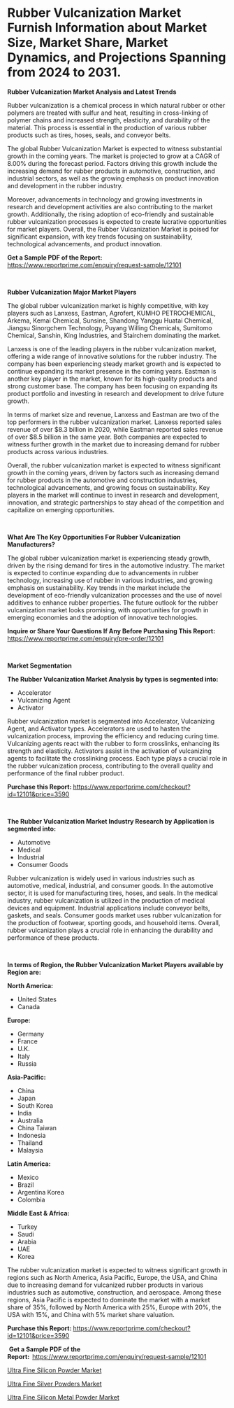 <p><h1>Rubber Vulcanization Market Furnish Information about Market Size, Market Share, Market Dynamics, and Projections Spanning from 2024 to 2031.</h1></p><p><strong>Rubber Vulcanization Market Analysis and Latest Trends</strong></p>
<p><p>Rubber vulcanization is a chemical process in which natural rubber or other polymers are treated with sulfur and heat, resulting in cross-linking of polymer chains and increased strength, elasticity, and durability of the material. This process is essential in the production of various rubber products such as tires, hoses, seals, and conveyor belts.</p><p>The global Rubber Vulcanization Market is expected to witness substantial growth in the coming years. The market is projected to grow at a CAGR of 8.00% during the forecast period. Factors driving this growth include the increasing demand for rubber products in automotive, construction, and industrial sectors, as well as the growing emphasis on product innovation and development in the rubber industry.</p><p>Moreover, advancements in technology and growing investments in research and development activities are also contributing to the market growth. Additionally, the rising adoption of eco-friendly and sustainable rubber vulcanization processes is expected to create lucrative opportunities for market players. Overall, the Rubber Vulcanization Market is poised for significant expansion, with key trends focusing on sustainability, technological advancements, and product innovation.</p></p>
<p><strong>Get a Sample PDF of the Report:&nbsp;</strong> <a href="https://www.reportprime.com/enquiry/request-sample/12101">https://www.reportprime.com/enquiry/request-sample/12101</a></p>
<p>&nbsp;</p>
<p><strong>Rubber Vulcanization Major Market Players</strong></p>
<p><p>The global rubber vulcanization market is highly competitive, with key players such as Lanxess, Eastman, Agrofert, KUMHO PETROCHEMICAL, Arkema, Kemai Chemical, Sunsine, Shandong Yanggu Huatai Chemical, Jiangsu Sinorgchem Technology, Puyang Willing Chemicals, Sumitomo Chemical, Sanshin, King Industries, and Stairchem dominating the market.</p><p>Lanxess is one of the leading players in the rubber vulcanization market, offering a wide range of innovative solutions for the rubber industry. The company has been experiencing steady market growth and is expected to continue expanding its market presence in the coming years. Eastman is another key player in the market, known for its high-quality products and strong customer base. The company has been focusing on expanding its product portfolio and investing in research and development to drive future growth.</p><p>In terms of market size and revenue, Lanxess and Eastman are two of the top performers in the rubber vulcanization market. Lanxess reported sales revenue of over $8.3 billion in 2020, while Eastman reported sales revenue of over $8.5 billion in the same year. Both companies are expected to witness further growth in the market due to increasing demand for rubber products across various industries.</p><p>Overall, the rubber vulcanization market is expected to witness significant growth in the coming years, driven by factors such as increasing demand for rubber products in the automotive and construction industries, technological advancements, and growing focus on sustainability. Key players in the market will continue to invest in research and development, innovation, and strategic partnerships to stay ahead of the competition and capitalize on emerging opportunities.</p></p>
<p>&nbsp;</p>
<p><strong>What Are The Key Opportunities For Rubber Vulcanization Manufacturers?</strong></p>
<p><p>The global rubber vulcanization market is experiencing steady growth, driven by the rising demand for tires in the automotive industry. The market is expected to continue expanding due to advancements in rubber technology, increasing use of rubber in various industries, and growing emphasis on sustainability. Key trends in the market include the development of eco-friendly vulcanization processes and the use of novel additives to enhance rubber properties. The future outlook for the rubber vulcanization market looks promising, with opportunities for growth in emerging economies and the adoption of innovative technologies.</p></p>
<p><strong>Inquire or Share Your Questions If Any Before Purchasing This Report:</strong> <a href="https://www.reportprime.com/enquiry/pre-order/12101">https://www.reportprime.com/enquiry/pre-order/12101</a></p>
<p>&nbsp;</p>
<p><strong>Market Segmentation</strong></p>
<p><strong>The Rubber Vulcanization Market Analysis by types is segmented into:</strong></p>
<p><ul><li>Accelerator</li><li>Vulcanizing Agent</li><li>Activator</li></ul></p>
<p><p>Rubber vulcanization market is segmented into Accelerator, Vulcanizing Agent, and Activator types. Accelerators are used to hasten the vulcanization process, improving the efficiency and reducing curing time. Vulcanizing agents react with the rubber to form crosslinks, enhancing its strength and elasticity. Activators assist in the activation of vulcanizing agents to facilitate the crosslinking process. Each type plays a crucial role in the rubber vulcanization process, contributing to the overall quality and performance of the final rubber product.</p></p>
<p><strong>Purchase this Report:&nbsp;</strong><a href="https://www.reportprime.com/checkout?id=12101&price=3590">https://www.reportprime.com/checkout?id=12101&price=3590</a></p>
<p>&nbsp;</p>
<p><strong>The Rubber Vulcanization Market Industry Research by Application is segmented into:</strong></p>
<p><ul><li>Automotive</li><li>Medical</li><li>Industrial</li><li>Consumer Goods</li></ul></p>
<p><p>Rubber vulcanization is widely used in various industries such as automotive, medical, industrial, and consumer goods. In the automotive sector, it is used for manufacturing tires, hoses, and seals. In the medical industry, rubber vulcanization is utilized in the production of medical devices and equipment. Industrial applications include conveyor belts, gaskets, and seals. Consumer goods market uses rubber vulcanization for the production of footwear, sporting goods, and household items. Overall, rubber vulcanization plays a crucial role in enhancing the durability and performance of these products.</p></p>
<p>&nbsp;</p>
<p><strong>In terms of Region, the Rubber Vulcanization Market Players available by Region are:</strong></p>
<p>
    <p> <strong> North America: </strong>
        <ul>
            <li>United States</li>
            <li>Canada</li>
        </ul>
        </p> 
    <p> <strong> Europe: </strong>
        <ul>
            <li>Germany</li>
            <li>France</li>
            <li>U.K.</li>
            <li>Italy</li>
            <li>Russia</li>
        </ul>
        </p> 
    <p> <strong> Asia-Pacific: </strong>
        <ul>
            <li>China</li>
            <li>Japan</li>
            <li>South Korea</li>
            <li>India</li>
            <li>Australia</li>
            <li>China Taiwan</li>
            <li>Indonesia</li>
            <li>Thailand</li>
            <li>Malaysia</li>
        </ul>
        </p> 
    <p> <strong> Latin America: </strong>
        <ul>
            <li>Mexico</li>
            <li>Brazil</li>
            <li>Argentina Korea</li>
            <li>Colombia</li>
        </ul>
        </p> 
    <p> <strong> Middle East & Africa: </strong>
        <ul>
            <li>Turkey</li>
            <li>Saudi</li>
            <li>Arabia</li>
            <li>UAE</li>
            <li>Korea</li>
        </ul>
    </p>
    </p>
<p><p>The rubber vulcanization market is expected to witness significant growth in regions such as North America, Asia Pacific, Europe, the USA, and China due to increasing demand for vulcanized rubber products in various industries such as automotive, construction, and aerospace. Among these regions, Asia Pacific is expected to dominate the market with a market share of 35%, followed by North America with 25%, Europe with 20%, the USA with 15%, and China with 5% market share valuation.</p></p>
<p><strong>Purchase this Report: </strong><a href="https://www.reportprime.com/checkout?id=12101&price=3590">https://www.reportprime.com/checkout?id=12101&price=3590</a></p>
<p>&nbsp;<strong>Get a Sample PDF of the Report:&nbsp;&nbsp;</strong><a href="https://www.reportprime.com/enquiry/request-sample/12101">https://www.reportprime.com/enquiry/request-sample/12101</a></p>
<p><strong></strong></p>
<p><p><a href="https://view.publitas.com/reportprime-1/ultra-fine-silicon-powder-market-challenges-opportunities-and-growth-drivers-and-major-market-players-forecasted-for-period-from-2023-2030/">Ultra Fine Silicon Powder Market</a></p><p><a href="https://view.publitas.com/reportprime-1/ultra-fine-silver-powders-market-research-report-reveals-the-latest-trends-and-opportunities-of-this-market-for-period-from-2023-2030/">Ultra Fine Silver Powders Market</a></p><p><a href="https://view.publitas.com/reportprime-1/ultra-fine-silicon-metal-powder-market-analysis-and-market-size-global-industry-overview-market-segmentation-and-forecast-2023-to-2030/">Ultra Fine Silicon Metal Powder Market</a></p></p>